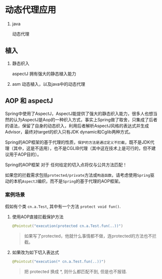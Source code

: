 # 动态代理应用

1. java

   动态代理

## 植入

1. 静态织入

   aspectJ 拥有强大的静态植入能力

2. asm 动态植入，以及java中的动态代理

## AOP 和 aspectJ

Spring中使用了AspectJ，AspectJ能提供了强大的静态织入能力，很多人也想当然的认为AspectJ是Aop的一种织入方式，事实上Spring做了取舍，只集成了后者的语法，保留了自身的动态织入，利用后者解析AspectJ风格的表达式并生成Advisor，最终对target的织入只有JDK dynamic和Cglib两种方式。

Spring的AOP框架的基于代理的性质，`保护的方法是通过定义不拦截`，既不是JDK代理（其中，这是不适用），也不是CGLIB代理（其中这在技术上是可行的，但不建议用于AOP目的）。

Spring的AOP框架 对于 任何给定的切入点将仅与公共方法匹配！

如果您的拦截需求包括`protected/private`方法或`构造函数`，请考虑使用`Spring`驱动的本机`AspectJ`编织，而不是`Spring`的基于代理的AOP框架。

### 案例场景

假如有个类 `cn.a.Test`, 其中有一个方法 `protect void fun()`.

1. 使用AOP直接拦截保护方法

   ```java
   @Pointcut("execution(protected cn.a.Test.fun(..))") 
   ```

   > 如果写了protected，他就什么事情都不做，连protected的方法也不拦截。

2. 如果改为如下切入表达式

   ```java
   @Pointcut("execution(* cn.a.Test.fun(..))") 
   ```

   > 把 protected 换成 *, 则什么都匹配不到, 但是也不报错.

